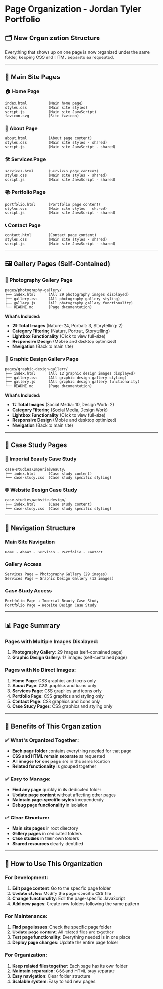 # Page Organization - Jordan Tyler Portfolio

## 🗂️ **New Organization Structure**

Everything that shows up on one page is now organized under the same folder, keeping CSS and HTML separate as requested.

---

## 📁 **Main Site Pages**

### **🏠 Home Page**
```
index.html          (Main home page)
styles.css          (Main site styles)
script.js           (Main site JavaScript)
favicon.svg         (Site favicon)
```

### **👤 About Page**
```
about.html          (About page content)
styles.css          (Main site styles - shared)
script.js           (Main site JavaScript - shared)
```

### **🛠️ Services Page**
```
services.html       (Services page content)
styles.css          (Main site styles - shared)
script.js           (Main site JavaScript - shared)
```

### **📚 Portfolio Page**
```
portfolio.html      (Portfolio page content)
styles.css          (Main site styles - shared)
script.js           (Main site JavaScript - shared)
```

### **📞 Contact Page**
```
contact.html        (Contact page content)
styles.css          (Main site styles - shared)
script.js           (Main site JavaScript - shared)
```

---

## 🖼️ **Gallery Pages (Self-Contained)**

### **📸 Photography Gallery Page**
```
pages/photography-gallery/
├── index.html      (All 29 photography images displayed)
├── gallery.css     (All photography gallery styling)
├── gallery.js      (All photography gallery functionality)
└── README.md       (Page documentation)
```

**What's Included:**
- **29 Total Images** (Nature: 24, Portrait: 3, Storytelling: 2)
- **Category Filtering** (Nature, Portrait, Storytelling)
- **Lightbox Functionality** (Click to view full-size)
- **Responsive Design** (Mobile and desktop optimized)
- **Navigation** (Back to main site)

### **🎨 Graphic Design Gallery Page**
```
pages/graphic-design-gallery/
├── index.html      (All 12 graphic design images displayed)
├── gallery.css     (All graphic design gallery styling)
├── gallery.js      (All graphic design gallery functionality)
└── README.md       (Page documentation)
```

**What's Included:**
- **12 Total Images** (Social Media: 10, Design Work: 2)
- **Category Filtering** (Social Media, Design Work)
- **Lightbox Functionality** (Click to view full-size)
- **Responsive Design** (Mobile and desktop optimized)
- **Navigation** (Back to main site)

---

## 📖 **Case Study Pages**

### **💄 Imperial Beauty Case Study**
```
case-studies/ImperialBeauty/
├── index.html      (Case study content)
└── case-study.css  (Case study specific styling)
```

### **🌐 Website Design Case Study**
```
case-studies/website-design/
├── index.html      (Case study content)
└── case-study.css  (Case study specific styling)
```

---

## 🔗 **Navigation Structure**

### **Main Site Navigation**
```
Home → About → Services → Portfolio → Contact
```

### **Gallery Access**
```
Services Page → Photography Gallery (29 images)
Services Page → Graphic Design Gallery (12 images)
```

### **Case Study Access**
```
Portfolio Page → Imperial Beauty Case Study
Portfolio Page → Website Design Case Study
```

---

## 📊 **Page Summary**

### **Pages with Multiple Images Displayed:**
1. **Photography Gallery**: 29 images (self-contained page)
2. **Graphic Design Gallery**: 12 images (self-contained page)

### **Pages with No Direct Images:**
1. **Home Page**: CSS graphics and icons only
2. **About Page**: CSS graphics and icons only
3. **Services Page**: CSS graphics and icons only
4. **Portfolio Page**: CSS graphics and styling only
5. **Contact Page**: CSS graphics and icons only
6. **Case Study Pages**: CSS graphics and styling only

---

## 🎯 **Benefits of This Organization**

### **✅ What's Organized Together:**
- **Each page folder** contains everything needed for that page
- **CSS and HTML remain separate** as requested
- **All images for one page** are in the same location
- **Related functionality** is grouped together

### **✅ Easy to Manage:**
- **Find any page** quickly in its dedicated folder
- **Update page content** without affecting other pages
- **Maintain page-specific styles** independently
- **Debug page functionality** in isolation

### **✅ Clear Structure:**
- **Main site pages** in root directory
- **Gallery pages** in dedicated folders
- **Case studies** in their own folders
- **Shared resources** clearly identified

---

## 🚀 **How to Use This Organization**

### **For Development:**
1. **Edit page content**: Go to the specific page folder
2. **Update styles**: Modify the page-specific CSS file
3. **Change functionality**: Edit the page-specific JavaScript
4. **Add new pages**: Create new folders following the same pattern

### **For Maintenance:**
1. **Find page issues**: Check the specific page folder
2. **Update page content**: All related files are together
3. **Test page functionality**: Everything needed is in one place
4. **Deploy page changes**: Update the entire page folder

### **For Organization:**
1. **Keep related files together**: Each page has its own folder
2. **Maintain separation**: CSS and HTML stay separate
3. **Easy navigation**: Clear folder structure
4. **Scalable system**: Easy to add new pages

